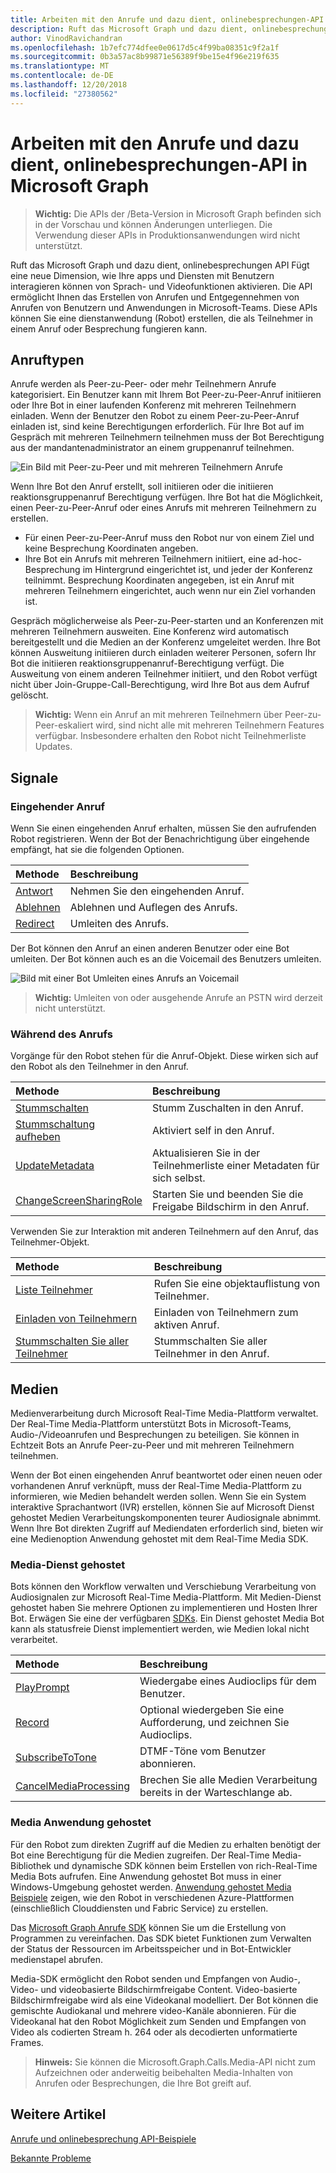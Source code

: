 ```yaml
---
title: Arbeiten mit den Anrufe und dazu dient, onlinebesprechungen-API in Microsoft Graph
description: Ruft das Microsoft Graph und dazu dient, onlinebesprechungen API Fügt eine neue Dimension, wie Ihre apps und Diensten mit Benutzern interagieren können von Sprach- und Videofunktionen aktivieren. Die API ermöglicht Ihnen das Erstellen von Anrufen und Entgegennehmen von Anrufen von Benutzern und Anwendungen in Microsoft-Teams. Diese APIs können Sie eine dienstanwendung (Robot) erstellen, die als Teilnehmer in einem Anruf oder Besprechung fungieren kann.
author: VinodRavichandran
ms.openlocfilehash: 1b7efc774dfee0e0617d5c4f99ba08351c9f2a1f
ms.sourcegitcommit: 0b3a57ac8b99871e56389f9be15e4f96e219f635
ms.translationtype: MT
ms.contentlocale: de-DE
ms.lasthandoff: 12/20/2018
ms.locfileid: "27380562"
---
```

# <a name="working-with-the-calls-and-online-meetings-api-in-microsoft-graph"></a>Arbeiten mit den Anrufe und dazu dient, onlinebesprechungen-API in Microsoft Graph

> **Wichtig:** Die APIs der /Beta-Version in Microsoft Graph befinden sich in der Vorschau und können Änderungen unterliegen. Die Verwendung dieser APIs in Produktionsanwendungen wird nicht unterstützt.

Ruft das Microsoft Graph und dazu dient, onlinebesprechungen API Fügt eine neue Dimension, wie Ihre apps und Diensten mit Benutzern interagieren können von Sprach- und Videofunktionen aktivieren. Die API ermöglicht Ihnen das Erstellen von Anrufen und Entgegennehmen von Anrufen von Benutzern und Anwendungen in Microsoft-Teams. Diese APIs können Sie eine dienstanwendung (Robot) erstellen, die als Teilnehmer in einem Anruf oder Besprechung fungieren kann.

## <a name="call-types"></a>Anruftypen

Anrufe werden als Peer-zu-Peer- oder mehr Teilnehmern Anrufe kategorisiert. Ein Benutzer kann mit Ihrem Bot Peer-zu-Peer-Anruf initiieren oder Ihre Bot in einer laufenden Konferenz mit mehreren Teilnehmern einladen. Wenn der Benutzer den Robot zu einem Peer-zu-Peer-Anruf einladen ist, sind keine Berechtigungen erforderlich. Für Ihre Bot auf im Gespräch mit mehreren Teilnehmern teilnehmen muss der Bot Berechtigung aus der mandantenadministrator an einem gruppenanruf teilnehmen.

![Ein Bild mit Peer-zu-Peer und mit mehreren Teilnehmern Anrufe](https://cdn.graph.office.net/prod/GraphDocuments/en-us/concepts/images/call-types.png)

Wenn Ihre Bot den Anruf erstellt, soll initiieren oder die initiieren reaktionsgruppenanruf Berechtigung verfügen. Ihre Bot hat die Möglichkeit, einen Peer-zu-Peer-Anruf oder eines Anrufs mit mehreren Teilnehmern zu erstellen.

- Für einen Peer-zu-Peer-Anruf muss den Robot nur von einem Ziel und keine Besprechung Koordinaten angeben. 
- Ihre Bot ein Anrufs mit mehreren Teilnehmern initiiert, eine ad-hoc-Besprechung im Hintergrund eingerichtet ist, und jeder der Konferenz teilnimmt. Besprechung Koordinaten angegeben, ist ein Anruf mit mehreren Teilnehmern eingerichtet, auch wenn nur ein Ziel vorhanden ist.

Gespräch möglicherweise als Peer-zu-Peer-starten und an Konferenzen mit mehreren Teilnehmern ausweiten. Eine Konferenz wird automatisch bereitgestellt und die Medien an der Konferenz umgeleitet werden. Ihre Bot können Ausweitung initiieren durch einladen weiterer Personen, sofern Ihr Bot die initiieren reaktionsgruppenanruf-Berechtigung verfügt. Die Ausweitung von einem anderen Teilnehmer initiiert, und den Robot verfügt nicht über Join-Gruppe-Call-Berechtigung, wird Ihre Bot aus dem Aufruf gelöscht.

> **Wichtig:** Wenn ein Anruf an mit mehreren Teilnehmern über Peer-zu-Peer-eskaliert wird, sind nicht alle mit mehreren Teilnehmern Features verfügbar. Insbesondere erhalten den Robot nicht Teilnehmerliste Updates.

## <a name="signaling"></a>Signale

### <a name="incoming-call"></a>Eingehender Anruf

Wenn Sie einen eingehenden Anruf erhalten, müssen Sie den aufrufenden Robot registrieren. Wenn der Bot der Benachrichtigung über eingehende empfängt, hat sie die folgenden Optionen.

| Methode                              | Beschreibung                                  |
|:------------------------------------|:---------------------------------------------|
| [Antwort](../api/call-answer.md)     | Nehmen Sie den eingehenden Anruf.                    |
| [Ablehnen](../api/call-reject.md)     | Ablehnen und Auflegen des Anrufs.                  |
| [Redirect](../api/call-redirect.md) | Umleiten des Anrufs.                           |

Der Bot können den Anruf an einen anderen Benutzer oder eine Bot umleiten. Der Bot können auch es an die Voicemail des Benutzers umleiten.

![Bild mit einer Bot Umleiten eines Anrufs an Voicemail](https://cdn.graph.office.net/prod/GraphDocuments/en-us/concepts/images/call-handling.png)

> **Wichtig:** Umleiten von oder ausgehende Anrufe an PSTN wird derzeit nicht unterstützt.

### <a name="in-call"></a>Während des Anrufs

Vorgänge für den Robot stehen für die Anruf-Objekt. Diese wirken sich auf den Robot als den Teilnehmer in den Anruf.

| Methode                                                            | Beschreibung                                  |
|:------------------------------------------------------------------|:---------------------------------------------|
| [Stummschalten](../api/call-mute.md)                                       | Stumm Zuschalten in den Anruf.                       |
| [Stummschaltung aufheben](../api/call-unmute.md)                                   | Aktiviert self in den Anruf.                     |
| [UpdateMetadata](../api/call-updatemetadata.md)                   | Aktualisieren Sie in der Teilnehmerliste einer Metadaten für sich selbst.          |
| [ChangeScreenSharingRole](../api/call-changescreensharingrole.md) | Starten Sie und beenden Sie die Freigabe Bildschirm in den Anruf.   |

Verwenden Sie zur Interaktion mit anderen Teilnehmern auf den Anruf, das Teilnehmer-Objekt.

| Methode                                                            | Beschreibung                                  |
|:------------------------------------------------------------------|:---------------------------------------------|
| [Liste Teilnehmer](../api/call-list-participants.md)             | Rufen Sie eine objektauflistung von Teilnehmer.         |
| [Einladen von Teilnehmern](../api/participant-invite.md)               | Einladen von Teilnehmern zum aktiven Anruf.      |
| [Stummschalten Sie aller Teilnehmer](../api/participant-muteall.md)            | Stummschalten Sie aller Teilnehmer in den Anruf.           |

## <a name="media"></a>Medien

Medienverarbeitung durch Microsoft Real-Time Media-Plattform verwaltet. Der Real-Time Media-Plattform unterstützt Bots in Microsoft-Teams, Audio-/Videoanrufen und Besprechungen zu beteiligen. Sie können in Echtzeit Bots an Anrufe Peer-zu-Peer und mit mehreren Teilnehmern teilnehmen.

Wenn der Bot einen eingehenden Anruf beantwortet oder einen neuen oder vorhandenen Anruf verknüpft, muss der Real-Time Media-Plattform zu informieren, wie Medien behandelt werden sollen. Wenn Sie ein System interaktive Sprachantwort (IVR) erstellen, können Sie auf Microsoft Dienst gehostet Medien Verarbeitungskomponenten teurer Audiosignale abnimmt. Wenn Ihre Bot direkten Zugriff auf Mediendaten erforderlich sind, bieten wir eine Medienoption Anwendung gehostet mit dem Real-Time Media SDK.

### <a name="service-hosted-media"></a>Media-Dienst gehostet

Bots können den Workflow verwalten und Verschiebung Verarbeitung von Audiosignalen zur Microsoft Real-Time Media-Plattform. Mit Medien-Dienst gehostet haben Sie mehrere Optionen zu implementieren und Hosten Ihrer Bot. Erwägen Sie eine der verfügbaren [SDKs](https://developer.microsoft.com/graph/code-samples-and-sdks). Ein Dienst gehostet Media Bot kann als statusfreie Dienst implementiert werden, wie Medien lokal nicht verarbeitet.

| Methode                                                        | Beschreibung                                             |
|:--------------------------------------------------------------|:--------------------------------------------------------|
| [PlayPrompt](../api/call-playprompt.md)                       | Wiedergabe eines Audioclips für dem Benutzer.                         |
| [Record](../api/call-record.md)                               | Optional wiedergeben Sie eine Aufforderung, und zeichnen Sie Audioclips.      |
| [SubscribeToTone](../api/call-subscribetotone.md)             | DTMF-Töne vom Benutzer abonnieren.                  |
| [CancelMediaProcessing](../api/call-cancelmediaprocessing.md) | Brechen Sie alle Medien Verarbeitung bereits in der Warteschlange ab.             |

### <a name="application-hosted-media"></a>Media Anwendung gehostet

Für den Robot zum direkten Zugriff auf die Medien zu erhalten benötigt der Bot eine Berechtigung für die Medien zugreifen. Der Real-Time Media-Bibliothek und dynamische SDK können beim Erstellen von rich-Real-Time Media Bots aufrufen. Eine Anwendung gehostet Bot muss in einer Windows-Umgebung gehostet werden. [Anwendung gehostet Media Beispiele](https://github.com/microsoftgraph/microsoft-graph-comms-samples) zeigen, wie den Robot in verschiedenen Azure-Plattformen (einschließlich Clouddiensten und Fabric Service) zu erstellen.

Das [Microsoft Graph Anrufe SDK](https://microsoftgraph.github.io/microsoft-graph-comms-samples/docs/articles/index.html) können Sie um die Erstellung von Programmen zu vereinfachen. Das SDK bietet Funktionen zum Verwalten der Status der Ressourcen im Arbeitsspeicher und in Bot-Entwickler medienstapel abrufen.

Media-SDK ermöglicht den Robot senden und Empfangen von Audio-, Video- und videobasierte Bildschirmfreigabe Content. Video-basierte Bildschirmfreigabe wird als eine Videokanal modelliert. Der Bot können die gemischte Audiokanal und mehrere video-Kanäle abonnieren. Für die Videokanal hat den Robot Möglichkeit zum Senden und Empfangen von Video als codierten Stream h. 264 oder als decodierten unformatierte Frames.

> **Hinweis:** Sie können die Microsoft.Graph.Calls.Media-API nicht zum Aufzeichnen oder anderweitig beibehalten Media-Inhalten von Anrufen oder Besprechungen, die Ihre Bot greift auf.

## <a name="see-also"></a>Weitere Artikel

[Anrufe und onlinebesprechung API-Beispiele](https://github.com/microsoftgraph/microsoft-graph-comms-samples/)

[Bekannte Probleme](/graph/known-issues#calls-and-online-meetings)